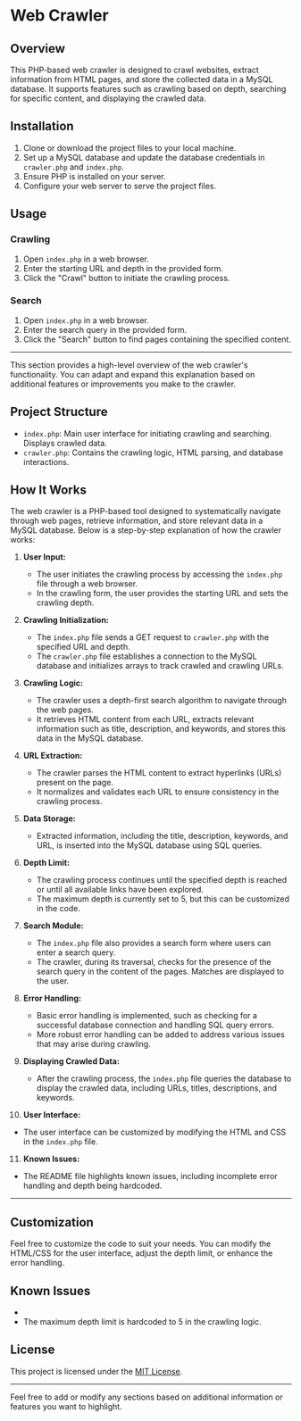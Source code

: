 # Web Crawler

## Overview
This PHP-based web crawler is designed to crawl websites, extract information from HTML pages, and store the collected data in a MySQL database. It supports features such as crawling based on depth, searching for specific content, and displaying the crawled data.


## Installation
1. Clone or download the project files to your local machine.
2. Set up a MySQL database and update the database credentials in `crawler.php` and `index.php`.
3. Ensure PHP is installed on your server.
4. Configure your web server to serve the project files.

## Usage

### Crawling
1. Open `index.php` in a web browser.
2. Enter the starting URL and depth in the provided form.
3. Click the "Crawl" button to initiate the crawling process.

### Search
1. Open `index.php` in a web browser.
2. Enter the search query in the provided form.
3. Click the "Search" button to find pages containing the specified content.

--- 

This section provides a high-level overview of the web crawler's functionality. You can adapt and expand this explanation based on additional features or improvements you make to the crawler.
## Project Structure
- `index.php`: Main user interface for initiating crawling and searching. Displays crawled data.
- `crawler.php`: Contains the crawling logic, HTML parsing, and database interactions.

## How It Works

The web crawler is a PHP-based tool designed to systematically navigate through web pages, retrieve information, and store relevant data in a MySQL database. Below is a step-by-step explanation of how the crawler works:

1. **User Input:**
   - The user initiates the crawling process by accessing the `index.php` file through a web browser.
   - In the crawling form, the user provides the starting URL and sets the crawling depth.

2. **Crawling Initialization:**
   - The `index.php` file sends a GET request to `crawler.php` with the specified URL and depth.
   - The `crawler.php` file establishes a connection to the MySQL database and initializes arrays to track crawled and crawling URLs.

3. **Crawling Logic:**
   - The crawler uses a depth-first search algorithm to navigate through the web pages.
   - It retrieves HTML content from each URL, extracts relevant information such as title, description, and keywords, and stores this data in the MySQL database.

4. **URL Extraction:**
   - The crawler parses the HTML content to extract hyperlinks (URLs) present on the page.
   - It normalizes and validates each URL to ensure consistency in the crawling process.

5. **Data Storage:**
   - Extracted information, including the title, description, keywords, and URL, is inserted into the MySQL database using SQL queries.

6. **Depth Limit:**
   - The crawling process continues until the specified depth is reached or until all available links have been explored.
   - The maximum depth is currently set to 5, but this can be customized in the code.

7. **Search Module:**
   - The `index.php` file also provides a search form where users can enter a search query.
   - The crawler, during its traversal, checks for the presence of the search query in the content of the pages. Matches are displayed to the user.

8. **Error Handling:**
   - Basic error handling is implemented, such as checking for a successful database connection and handling SQL query errors.
   - More robust error handling can be added to address various issues that may arise during crawling.

9. **Displaying Crawled Data:**
   - After the crawling process, the `index.php` file queries the database to display the crawled data, including URLs, titles, descriptions, and keywords.

10. **User Interface:**
   - The user interface can be customized by modifying the HTML and CSS in the `index.php` file.

11. **Known Issues:**
   - The README file highlights known issues, including incomplete error handling and depth being hardcoded.

---

## Customization
Feel free to customize the code to suit your needs. You can modify the HTML/CSS for the user interface, adjust the depth limit, or enhance the error handling.

## Known Issues
- 
- The maximum depth limit is hardcoded to 5 in the crawling logic.

## License
This project is licensed under the [MIT License](LICENSE).

---

Feel free to add or modify any sections based on additional information or features you want to highlight.